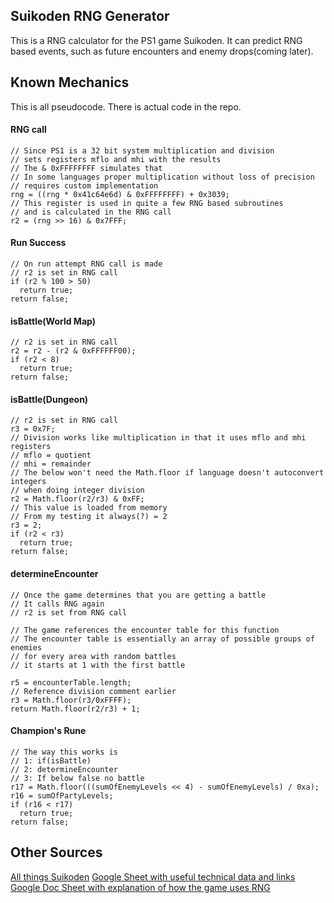 ## Suikoden RNG Generator
This is a RNG calculator for the PS1 game Suikoden. It can predict RNG based
events, such as future encounters and enemy drops(coming later).

## Known Mechanics
This is all pseudocode. There is actual code in the repo.
#### RNG call
```
// Since PS1 is a 32 bit system multiplication and division
// sets registers mflo and mhi with the results
// The & 0xFFFFFFFF simulates that
// In some languages proper multiplication without loss of precision
// requires custom implementation
rng = ((rng * 0x41c64e6d) & 0xFFFFFFFF) + 0x3039;
// This register is used in quite a few RNG based subroutines
// and is calculated in the RNG call
r2 = (rng >> 16) & 0x7FFF;
```

#### Run Success
```
// On run attempt RNG call is made
// r2 is set in RNG call
if (r2 % 100 > 50)
  return true;
return false;
```

#### isBattle(World Map)
```
// r2 is set in RNG call
r2 = r2 - (r2 & 0xFFFFFF00);
if (r2 < 8)
  return true;
return false;
```

#### isBattle(Dungeon)
```
// r2 is set in RNG call
r3 = 0x7F;
// Division works like multiplication in that it uses mflo and mhi registers
// mflo = quotient
// mhi = remainder
// The below won't need the Math.floor if language doesn't autoconvert integers
// when doing integer division
r2 = Math.floor(r2/r3) & 0xFF;
// This value is loaded from memory
// From my testing it always(?) = 2
r3 = 2;
if (r2 < r3)
  return true;
return false;
```

#### determineEncounter
```
// Once the game determines that you are getting a battle
// It calls RNG again
// r2 is set from RNG call

// The game references the encounter table for this function
// The encounter table is essentially an array of possible groups of enemies
// for every area with random battles
// it starts at 1 with the first battle

r5 = encounterTable.length;
// Reference division comment earlier
r3 = Math.floor(r3/0xFFFF);
return Math.floor(r2/r3) + 1;
```

#### Champion's Rune
```
// The way this works is
// 1: if(isBattle)
// 2: determineEncounter
// 3: If below false no battle
r17 = Math.floor(((sumOfEnemyLevels << 4) - sumOfEnemyLevels) / 0xa);
r16 = sumOfPartyLevels;
if (r16 < r17)
  return true;
return false;
```

## Other Sources
[All things Suikoden](http://www.suikosource.com/)
[Google Sheet with useful technical data and links](https://docs.google.com/spreadsheets/d/1W8mEcTqByBVljRmb6CSyWFFkM-l3QIoeBds1c2qjGWs/edit?usp=sharing)
[Google Doc Sheet with explanation of how the game uses
RNG](https://docs.google.com/document/d/1ORCe1okh8RIpOGH8WegaFMKsi_aFC3QN5OZ96w3019Y/edit?usp=sharing)

